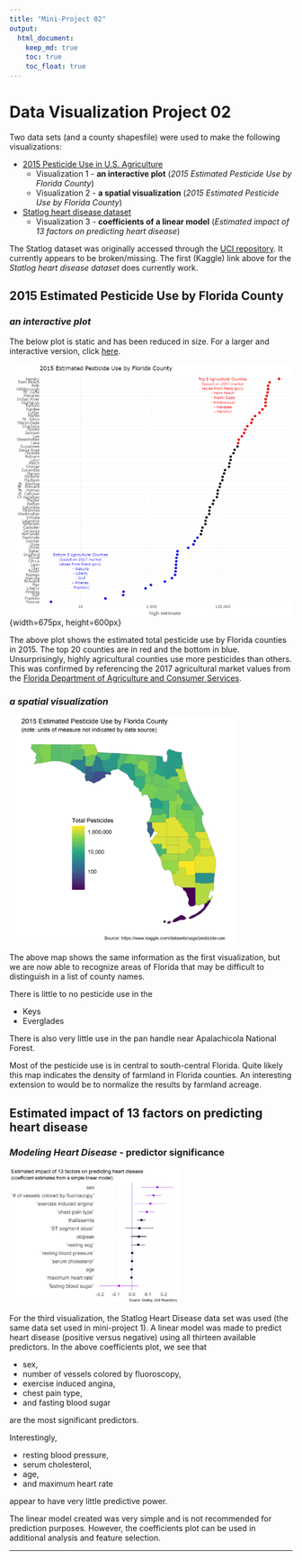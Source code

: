 ```yaml
---
title: "Mini-Project 02"
output: 
  html_document:
    keep_md: true
    toc: true
    toc_float: true
---
```


# Data Visualization Project 02

Two data sets (and a county shapesfile) were used to make the following visualizations:

- [2015 Pesticide Use in U.S. Agriculture](https://www.kaggle.com/datasets/usgs/pesticide-use)
  - Visualization 1 - **an interactive plot** (*2015 Estimated Pesticide Use by Florida County*)
  - Visualization 2 - **a spatial visualization** (*2015 Estimated Pesticide Use by Florida County*)
- [Statlog heart disease dataset](https://www.kaggle.com/datasets/shubamsumbria/statlog-heart-data-set)
  - Visualization 3 - **coefficients of a linear model** (*Estimated impact of 13 factors on predicting heart disease*)
  
The Statlog dataset was originally accessed through the [UCI repository](https://archive.ics.uci.edu/ml/datasets/statlog+(heart)). It currently appears to be broken/missing. The first (Kaggle) link above for the *Statlog heart disease dataset* does currently work.

## **2015 Estimated Pesticide Use by Florida County**

### ***an interactive plot***

The below plot is static and has been reduced in size. For a larger and interactive version, click [here](FL_pests_interactive.html). 











![](FL_pest_interactive.png){width=675px, height=600px}

The above plot shows the estimated total pesticide use by Florida counties in 2015. The top 20 counties are in red and the bottom in blue. Unsurprisingly, highly agricultural counties use more pesticides than others. This was confirmed by referencing the 2017 agricultural market values from the [Florida Department of Agriculture and Consumer Services](https://www.fdacs.gov/Agriculture-Industry/Florida-Agriculture-Overview-and-Statistics).

### ***a spatial visualization***



<img src="laurenFPU_project_02_files/figure-html/map-FLpests2015-1.png" width="80%" />


The above map shows the same information as the first visualization, but we are now able to recognize areas of Florida that may be difficult to distinguish in a list of county names. 

There is little to no pesticide use in the 

- Keys
- Everglades

There is also very little use in the pan handle near Apalachicola National Forest. 

Most of the pesticide use is in central to south-central Florida. Quite likely this map indicates the density of farmland in Florida counties. An interesting extension to would be to normalize the results by farmland acreage. 


## **Estimated impact of 13 factors on predicting heart disease**

### ***Modeling Heart Disease*** - predictor significance




<img src="laurenFPU_project_02_files/figure-html/heart-coefs-plot-1.png" width="60%" />


For the third visualization, the Statlog Heart Disease data set was used (the same data set used in mini-project 1). A linear model was made to predict heart disease (positive versus negative) using all thirteen available predictors. In the above coefficients plot, we see that 

- sex,
- number of vessels colored by fluoroscopy,
- exercise induced angina,
- chest pain type,
- and fasting blood sugar

are the most significant predictors. 

Interestingly, 

- resting blood pressure,
- serum cholesterol,
- age,
- and maximum heart rate

appear to have very little predictive power. 

The linear model created was very simple and is not recommended for prediction purposes. However, the coefficients plot can be used in additional analysis and feature selection. 

---
